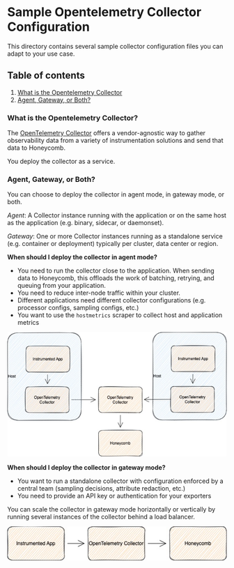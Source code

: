 # Sample Opentelemetry Collector Configuration

This directory contains several sample collector configuration files you can adapt to your use case.

## Table of contents
1. [What is the Opentelemetry Collector](#what-is-the-opentelemetry-collector)
2. [Agent, Gateway, or Both?](#agent-gateway-or-both)

### What is the Opentelemetry Collector?
The [OpenTelemetry Collector](https://opentelemetry.io/docs/collector/) offers a vendor-agnostic way to gather observability data from a variety of instrumentation solutions and send that data to Honeycomb. 

You deploy the collector as a service. 


### Agent, Gateway, or Both?

You can choose to deploy the collector in agent mode, in gateway mode, or both. 

_Agent_: A Collector instance running with the application or on the same host as the application (e.g. binary, sidecar, or daemonset).

_Gateway_: One or more Collector instances running as a standalone service (e.g. container or deployment) typically per cluster, data center or region.

**When should I deploy the collector in agent mode?**

- You need to run the collector close to the application. When sending data to Honeycomb, this offloads the work of batching, retrying, and queuing from your application.
- You need to reduce inter-node traffic within your cluster.
- Different applications need different collector configurations (e.g. processor configs, sampling configs, etc.)
- You want to use the `hostmetrics` scraper to collect host and application metrics

![sidecar-collector](assets/sidecar-collector.jpg)

**When should I deploy the collector in gateway mode?**

- You want to run a standalone collector with configuration enforced by a central team (sampling decisions, attribute redaction, etc.)
- You need to provide an API key or authentication for your exporters 

You can scale the collector in gateway mode horizontally or vertically by running several instances of the collector behind a load balancer.

![standalone-collector](assets/basic-collector.jpg)
